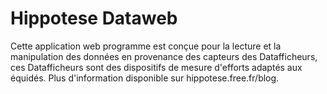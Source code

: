 # Hippotese Dataweb

Cette application web programme est conçue pour la lecture et la manipulation des données en provenance des capteurs des Datafficheurs, ces Datafficheurs sont des dispositifs de mesure d'efforts adaptés aux équidés. Plus d'information disponible sur hippotese.free.fr/blog.
